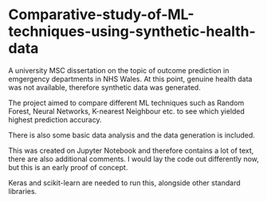 # Comparative-study-of-ML-techniques-using-synthetic-health-data

A university MSC dissertation on the topic of outcome prediction in emgergency departments in NHS Wales. At this point, genuine health data was not available, therefore synthetic data was generated.

The project aimed to compare different ML techniques such as Random Forest, Neural Networks, K-nearest Neighbour etc. to see which yielded highest prediction accuracy.

There is also some basic data analysis and the data generation is included.

This was created on Jupyter Notebook and therefore contains a lot of text, there are also additional comments. I would lay the code out differently now, but this is an early proof of concept.

Keras and scikit-learn are needed to run this, alongside other standard libraries.
